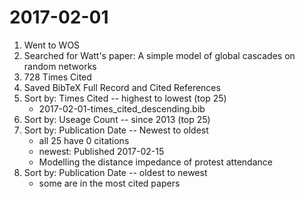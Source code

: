 # 2017-02-01

1. Went to WOS
2. Searched for Watt's paper: A simple model of global cascades on random networks
3. 728 Times Cited
4. Saved BibTeX Full Record and Cited References
5. Sort by: Times Cited -- highest to lowest (top 25)
	- 2017-02-01-times_cited_descending.bib
6. Sort by: Useage Count -- since 2013 (top 25)
7. Sort by: Publication Date -- Newest to oldest
	- all 25 have 0 citations
	- newest: Published 2017-02-15
	- Modelling the distance impedance of protest attendance
8. Sort by: Publication Date -- oldest to newest
	- some are in the most cited papers
